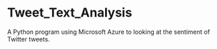 # Tweet_Text_Analysis
A Python program using Microsoft Azure to looking at the sentiment of Twitter tweets.
